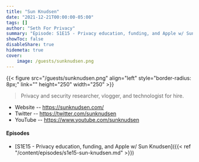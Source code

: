 ```yaml
---
title: "Sun Knudsen"
date: "2021-12-21T00:00:00-05:00"
tags: []
author: "Seth For Privacy"
summary: "Episode: S1E15 - Privacy education, funding, and Apple w/ Sun Knudsen"
showToc: false
disableShare: true
hidemeta: true
cover:
    image: /guests/sunknudsen.png
---
```


{{< figure src="/guests/sunknudsen.png" align="left" style="border-radius: 8px;" link="" height="250" width="250" >}}

> Privacy and security researcher, vlogger, and technologist for hire.

- Website -- https://sunknudsen.com/
- Twitter -- https://twitter.com/sunknudsen
- YouTube -- https://www.youtube.com/sunknudsen

#### Episodes

- [S1E15 - Privacy education, funding, and Apple w/ Sun Knudsen]({{< ref "/content/episodes/s1e15-sun-knudsen.md" >}})
